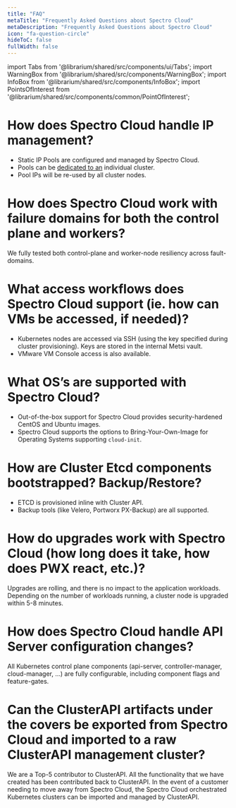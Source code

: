 ```yaml
---
title: "FAQ"
metaTitle: "Frequently Asked Questions about Spectro Cloud"
metaDescription: "Frequently Asked Questions about Spectro Cloud"
icon: "fa-question-circle"
hideToC: false
fullWidth: false
---
```


import Tabs from '@librarium/shared/src/components/ui/Tabs';
import WarningBox from '@librarium/shared/src/components/WarningBox';
import InfoBox from '@librarium/shared/src/components/InfoBox';
import PointsOfInterest from '@librarium/shared/src/components/common/PointOfInterest';

# How does Spectro Cloud handle IP management?

* Static IP Pools are configured and managed by Spectro Cloud.  
* Pools can be [dedicated to an](/clusters?clusterType=vmware_cluster#ipaddressmanagement) individual cluster.  
* Pool IPs will be re-used by all cluster nodes.  

# How does Spectro Cloud work with failure domains for both the control plane and workers?

We fully tested both control-plane and worker-node resiliency across fault-domains.

# What access workflows does Spectro Cloud support (ie. how can VMs be accessed, if needed)?

* Kubernetes nodes are accessed via SSH (using the key specified during cluster provisioning). Keys are stored in the internal Metsi vault.  
* VMware VM Console access is also available.  

# What OS’s are supported with Spectro Cloud?

* Out-of-the-box support for Spectro Cloud provides security-hardened CentOS and Ubuntu images.  
* Spectro Cloud supports the options to Bring-Your-Own-Image for Operating Systems supporting `cloud-init`.  

# How are Cluster Etcd components bootstrapped? Backup/Restore?

* ETCD is provisioned inline with Cluster API.  
* Backup tools (like Velero, Portworx PX-Backup) are all supported.  

# How do upgrades work with Spectro Cloud (how long does it take, how does PWX react, etc.)?

Upgrades are rolling, and there is no impact to the application workloads. Depending on the number of workloads running, a cluster node is upgraded within 5-8 minutes.  

# How does Spectro Cloud handle API Server configuration changes?

All Kubernetes control plane components (api-server, controller-manager, cloud-manager, …) are fully configurable, including component flags and feature-gates.  

# Can the ClusterAPI artifacts under the covers be exported from Spectro Cloud and imported to a raw ClusterAPI management cluster?

We are a Top-5 contributor to ClusterAPI. All the functionality that we have created has been contributed back to ClusterAPI. In the event of a customer needing to move away from Spectro Cloud, the Spectro Cloud orchestrated Kubernetes clusters can be imported and managed by ClusterAPI.  

